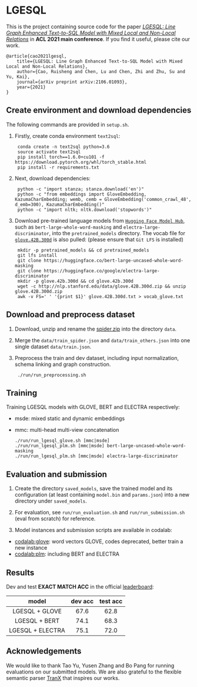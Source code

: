 # LGESQL

This is the project containing source code for the paper [*LGESQL: Line Graph Enhanced Text-to-SQL Model with Mixed Local and Non-Local Relations*](https://arxiv.org/abs/2004.12299) in **ACL 2021 main conference**. If you find it useful, please cite our work.

    @article{cao2021lgesql,
        title={LGESQL: Line Graph Enhanced Text-to-SQL Model with Mixed Local and Non-Local Relations},
        author={Cao, Ruisheng and Chen, Lu and Chen, Zhi and Zhu, Su and Yu, Kai},
        journal={arXiv preprint arXiv:2106.01093},
        year={2021}
    }


## Create environment and download dependencies
The following commands are provided in `setup.sh`.

1. Firstly, create conda environment `text2sql`:
    
        conda create -n text2sql python=3.6
        source activate text2sql
        pip install torch==1.6.0+cu101 -f https://download.pytorch.org/whl/torch_stable.html
        pip install -r requirements.txt

2. Next, download dependencies:

        python -c "import stanza; stanza.download('en')"
        python -c "from embeddings import GloveEmbedding, KazumaCharEmbedding; wemb, cemb = GloveEmbedding('common_crawl_48', d_emb=300), KazumaCharEmbedding()"
        python -c "import nltk; nltk.download('stopwords')"

3. Download pre-trained language models from [`Hugging Face Model Hub`](https://huggingface.co/models), such as `bert-large-whole-word-masking` and `electra-large-discriminator`, into the `pretrained_models` directory. The vocab file for [`glove.42B.300d`](http://nlp.stanford.edu/data/glove.42B.300d.zip) is also pulled: (please ensure that `Git LFS` is installed)

        mkdir -p pretrained_models && cd pretrained_models
        git lfs install
        git clone https://huggingface.co/bert-large-uncased-whole-word-masking
        git clone https://huggingface.co/google/electra-large-discriminator
        mkdir -p glove.42b.300d && cd glove.42b.300d
        wget -c http://nlp.stanford.edu/data/glove.42B.300d.zip && unzip glove.42B.300d.zip
        awk -v FS=' ' '{print $1}' glove.42B.300d.txt > vocab_glove.txt

## Download and preprocess dataset

1. Download, unzip and rename the [spider.zip](https://drive.google.com/uc?export=download&id=1_AckYkinAnhqmRQtGsQgUKAnTHxxX5J0) into the directory `data`.

2. Merge the `data/train_spider.json` and `data/train_others.json` into one single dataset `data/train.json`.

3. Preprocess the train and dev dataset, including input normalization, schema linking and graph construction.

        ./run/run_preprocessing.sh

## Training

Training LGESQL models with GLOVE, BERT and ELECTRA respectively:
  - msde: mixed static and dynamic embeddings
  - mmc: multi-head multi-view concatenation


        ./run/run_lgesql_glove.sh [mmc|msde]
        ./run/run_lgesql_plm.sh [mmc|msde] bert-large-uncased-whole-word-masking
        ./run/run_lgesql_plm.sh [mmc|msde] electra-large-discriminator

## Evaluation and submission

1. Create the directory `saved_models`, save the trained model and its configuration (at least containing `model.bin` and `params.json`) into a new directory under `saved_models`.

2. For evaluation, see `run/run_evaluation.sh` and `run/run_submission.sh` (eval from scratch) for reference.

3. Model instances and submission scripts are available in codalab:

  - [codalab:glove](https://worksheets.codalab.org/worksheets/0x509e0907c63f4f9ab92fe5490069aa7e): word vectors GLOVE, codes deprecated, better train a new instance
  - [codalab:plm](https://worksheets.codalab.org/worksheets/0x53017948b7dc4cbd95d3191a35f6b6b2): including BERT and ELECTRA


## Results
Dev and test **EXACT MATCH ACC** in the official [leaderboard](https://yale-lily.github.io//spider):

| model | dev acc | test acc |
| :---: | :---: | :---: |
| LGESQL + GLOVE | 67.6 | 62.8 |
| LGESQL + BERT | 74.1 | 68.3 |
| LGESQL + ELECTRA | 75.1 | 72.0 |

## Acknowledgements

We would like to thank Tao Yu, Yusen Zhang and Bo Pang for running evaluations on our submitted models. We are also grateful to the flexible semantic parser [TranX](https://github.com/pcyin/tranX) that inspires our works.